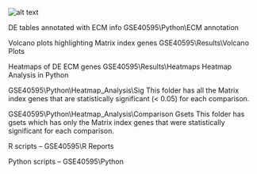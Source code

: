 
![alt text](https://i.ibb.co/zSX5GQs/logo.png)


DE tables annotated with ECM info
GSE40595\Python\ECM annotation

Volcano plots highlighting Matrix index genes
GSE40595\Results\Volcano Plots

Heatmaps of DE ECM genes
GSE40595\Results\Heatmaps 
Heatmap Analysis in Python

GSE40595\Python\Heatmap_Analysis\Sig
This folder has all the Matrix index genes that are statistically significant (< 0.05) for each comparison.

GSE40595\Python\Heatmap_Analysis\Comparison Gsets
This folder has gsets which has only the Matrix index genes that were statistically significant for each comparison.  

R scripts – 
GSE40595\R Reports

Python scripts – 
GSE40595\Python





